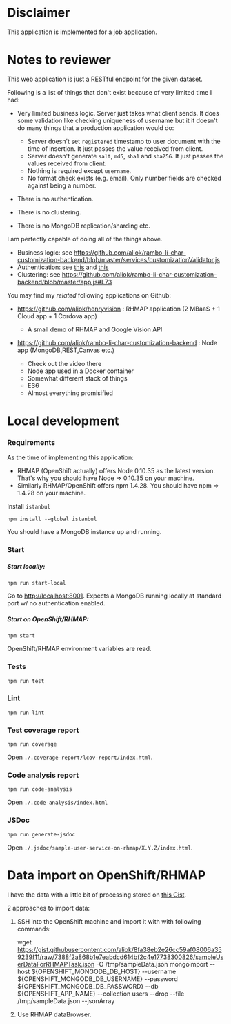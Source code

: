 # Disclaimer

This application is implemented for a job application.

# Notes to reviewer

This web application is just a RESTful endpoint for the given dataset.

Following is a list of things that don't exist because of very limited time I had:

* Very limited business logic. Server just takes what client sends. It does some validation
  like checking uniqueness of username but it it doesn't do many things that a production
  application would do:
  * Server doesn't set `registered` timestamp to user document with the time of insertion.
    It just passes the value received from client.
  * Server doesn't generate `salt`, `md5`, `sha1` and `sha256`. It just passes the values received
    from client.
  * Nothing is required except `username`.
  * No format check exists (e.g. email). Only number fields are checked against being a number.

* There is no authentication.

* There is no clustering.

* There is no MongoDB replication/sharding etc.


I am perfectly capable of doing all of the things above.

* Business logic: see <https://github.com/aliok/rambo-li-char-customization-backend/blob/master/services/customizationValidator.js>
* Authentication: see [this](https://github.com/aliok/rambo-li-char-customization-backend/blob/master/routes/v1/login.js)
  and [this](https://github.com/aliok/rambo-li-char-customization-backend/blob/master/middlewares/v1/authenticate.js)
* Clustering: see <https://github.com/aliok/rambo-li-char-customization-backend/blob/master/app.js#L73>



You may find my _related_ following applications on Github:

* <https://github.com/aliok/henryvision> : RHMAP application (2 MBaaS + 1 Cloud app + 1 Cordova app)
  * A small demo of RHMAP and Google Vision API

* <https://github.com/aliok/rambo-li-char-customization-backend> : Node app (MongoDB,REST,Canvas etc.)
  * Check out the video there
  * Node app used in a Docker container
  * Somewhat different stack of things
  * ES6
  * Almost everything promisified


# Local development

### Requirements

As the time of implementing this application:

* RHMAP (OpenShift actually) offers Node 0.10.35 as the latest version. That's why you
  should have Node => 0.10.35 on your machine.
* Similarly RHMAP/OpenShift offers npm 1.4.28. You should have npm => 1.4.28 on your machine.

Install `istanbul`

    npm install --global istanbul

You should have a MongoDB instance up and running.

### Start

##### Start locally:

    npm run start-local

Go to <http://localhost:8001>.
Expects a MongoDB running locally at standard port w/ no authentication enabled.

##### Start on OpenShift/RHMAP:

    npm start

OpenShift/RHMAP environment variables are read.


### Tests

    npm run test

### Lint

    npm run lint

### Test coverage report

    npm run coverage

Open `./.coverage-report/lcov-report/index.html`.

### Code analysis report

    npm run code-analysis

Open `./.code-analysis/index.html`

### JSDoc

    npm run generate-jsdoc

Open `./.jsdoc/sample-user-service-on-rhmap/X.Y.Z/index.html`.


# Data import on OpenShift/RHMAP


I have the data with a little bit of processing stored on [this Gist](https://gist.github.com/aliok/8fa38eb2e26cc59af08006a359239f11/).

2 approaches to import data:

1. SSH into the OpenShift machine and import it with with following commands:


    wget https://gist.githubusercontent.com/aliok/8fa38eb2e26cc59af08006a359239f11/raw/7388f2a868b1e7eabdcd614bf2c4e17738300826/sampleUserDataForRHMAPTask.json -O /tmp/sampleData.json
    mongoimport --host ${OPENSHIFT_MONGODB_DB_HOST} --username ${OPENSHIFT_MONGODB_DB_USERNAME} --password ${OPENSHIFT_MONGODB_DB_PASSWORD} --db ${OPENSHIFT_APP_NAME} --collection users --drop --file /tmp/sampleData.json --jsonArray

2. Use RHMAP dataBrowser.

